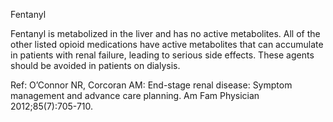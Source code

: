 Fentanyl

Fentanyl is metabolized in the liver and has no active metabolites. All of the other listed opioid medications have active metabolites that can accumulate in patients with renal failure, leading to serious side effects. These agents should be avoided in patients on dialysis.

Ref:  O’Connor NR, Corcoran AM: End-stage renal disease: Symptom management and advance care planning. Am Fam Physician 2012;85(7):705-710.